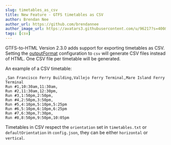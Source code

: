 ```yaml
---
slug: timetables_as_csv
title: New Feature - GTFS timetables as CSV
author: Brendan Nee
author_url: https://github.com/brendannee
author_image_url: https://avatars3.githubusercontent.com/u/96217?s=400&v=4
tags: [csv]
---
```


GTFS-to-HTML Version 2.3.0 adds support for exporting timetables as CSV. Setting the [outputFormat](https://gtfstohtml.com/docs/configuration#outputformat) configuration to `csv` will generate CSV files instead of HTML. One CSV file per timetable will be generated.

An example of a CSV timetable:

```
,San Francisco Ferry Building,Vallejo Ferry Terminal,Mare Island Ferry Terminal
Run #1,10:30am,11:30am,
Run #2,11:30am,12:30pm,
Run #3,1:50pm,2:50pm,
Run #4,2:50pm,3:50pm,
Run #5,4:10pm,5:10pm,5:25pm
Run #6,5:10pm,6:10pm,6:25pm
Run #7,6:30pm,7:30pm,
Run #8,8:50pm,9:50pm,10:05pm
```

Timetables in CSV respect the `orientation` set in `timetables.txt` or `defaultOrientation` in `config.json`, they can be either `horizontal` or `vertical`.
